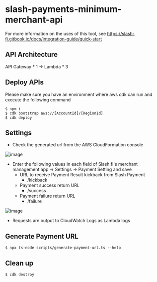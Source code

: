 # slash-payments-minimum-merchant-api

For more information on the uses of this tool, see
https://slash-fi.gitbook.io/docs/integration-guide/quick-start

## API Architecture

API Gateway \* 1 -> Lambda \* 3

## Deploy APIs

Please make sure you have an environment where aws cdk can run and execute the following command

```
$ npm i
$ cdk bootstrap aws://[AccountId]/[RegionId]
$ cdk deploy
```

## Settings

- Check the generated url from the AWS CloudFormation console

![image](https://user-images.githubusercontent.com/1631778/184496854-f37d4163-9d55-42d6-bc5e-fc8e558ce677.png)

- Enter the following values in each field of Slash.fi's merchant management app -> Settings -> Payment Setting and save
  - URL to receive Payment Result kickback from Slash Payment
    - /kickback
  - Payment success return URL
    - /success
  - Payment failure return URL
    - /failure
    
![image](https://user-images.githubusercontent.com/1631778/184496786-7472b457-106e-4ecd-b2cf-e3aad3d63b87.png)
    
- Requests are output to CloudWatch Logs as Lambda logs

## Generate Payment URL

```
$ npx ts-node scripts/generate-payment-url.ts --help
```

## Clean up

```
$ cdk destroy
```
